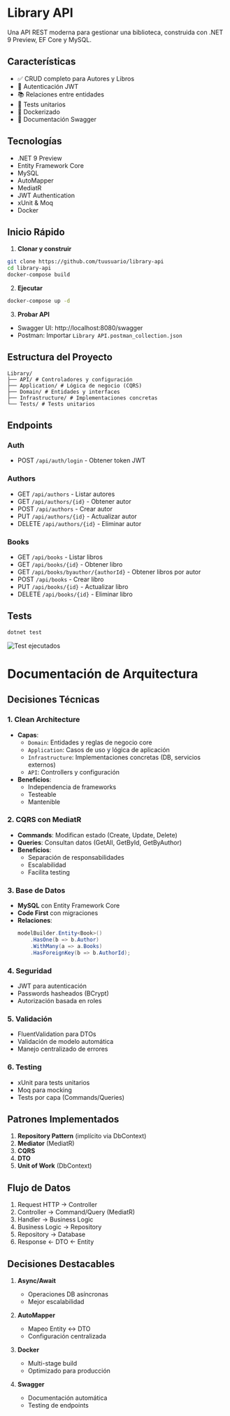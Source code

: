 # Library API

Una API REST moderna para gestionar una biblioteca, construida con .NET 9 Preview, EF Core y MySQL.

## Características

- ✅ CRUD completo para Autores y Libros
- 🔐 Autenticación JWT
- 📚 Relaciones entre entidades
- 🧪 Tests unitarios
- 🐳 Dockerizado
- 📝 Documentación Swagger

## Tecnologías

- .NET 9 Preview
- Entity Framework Core
- MySQL
- AutoMapper
- MediatR
- JWT Authentication
- xUnit & Moq
- Docker

## Inicio Rápido

1. **Clonar y construir**

```bash
git clone https://github.com/tuusuario/library-api
cd library-api
docker-compose build
```

2. **Ejecutar**

```bash
docker-compose up -d
```

3. **Probar API**

- Swagger UI: http://localhost:8080/swagger
- Postman: Importar `Library API.postman_collection.json`

## Estructura del Proyecto

```
Library/
├── API/ # Controladores y configuración
├── Application/ # Lógica de negocio (CQRS)
├── Domain/ # Entidades y interfaces
├── Infrastructure/ # Implementaciones concretas
└── Tests/ # Tests unitarios
```

## Endpoints

### Auth

- POST `/api/auth/login` - Obtener token JWT

### Authors

- GET `/api/authors` - Listar autores
- GET `/api/authors/{id}` - Obtener autor
- POST `/api/authors` - Crear autor
- PUT `/api/authors/{id}` - Actualizar autor
- DELETE `/api/authors/{id}` - Eliminar autor

### Books

- GET `/api/books` - Listar libros
- GET `/api/books/{id}` - Obtener libro
- GET `/api/books/byauthor/{authorId}` - Obtener libros por autor
- POST `/api/books` - Crear libro
- PUT `/api/books/{id}` - Actualizar libro
- DELETE `/api/books/{id}` - Eliminar libro

## Tests

```bash
dotnet test
```

![Test ejecutados](https://i.imgur.com/QJdZQxg.png)

# Documentación de Arquitectura

## Decisiones Técnicas

### 1. Clean Architecture

- **Capas**:
  - `Domain`: Entidades y reglas de negocio core
  - `Application`: Casos de uso y lógica de aplicación
  - `Infrastructure`: Implementaciones concretas (DB, servicios externos)
  - `API`: Controllers y configuración
- **Beneficios**:
  - Independencia de frameworks
  - Testeable
  - Mantenible

### 2. CQRS con MediatR

- **Commands**: Modifican estado (Create, Update, Delete)
- **Queries**: Consultan datos (GetAll, GetById, GetByAuthor)
- **Beneficios**:
  - Separación de responsabilidades
  - Escalabilidad
  - Facilita testing

### 3. Base de Datos

- **MySQL** con Entity Framework Core
- **Code First** con migraciones
- **Relaciones**:
  ```csharp
  modelBuilder.Entity<Book>()
      .HasOne(b => b.Author)
      .WithMany(a => a.Books)
      .HasForeignKey(b => b.AuthorId);
  ```

### 4. Seguridad

- JWT para autenticación
- Passwords hasheados (BCrypt)
- Autorización basada en roles

### 5. Validación

- FluentValidation para DTOs
- Validación de modelo automática
- Manejo centralizado de errores

### 6. Testing

- xUnit para tests unitarios
- Moq para mocking
- Tests por capa (Commands/Queries)

## Patrones Implementados

1. **Repository Pattern** (implícito via DbContext)
2. **Mediator** (MediatR)
3. **CQRS**
4. **DTO**
5. **Unit of Work** (DbContext)

## Flujo de Datos

1. Request HTTP → Controller
2. Controller → Command/Query (MediatR)
3. Handler → Business Logic
4. Business Logic → Repository
5. Repository → Database
6. Response ← DTO ← Entity

## Decisiones Destacables

1. **Async/Await**

   - Operaciones DB asíncronas
   - Mejor escalabilidad

2. **AutoMapper**

   - Mapeo Entity ↔ DTO
   - Configuración centralizada

3. **Docker**

   - Multi-stage build
   - Optimizado para producción

4. **Swagger**
   - Documentación automática
   - Testing de endpoints
